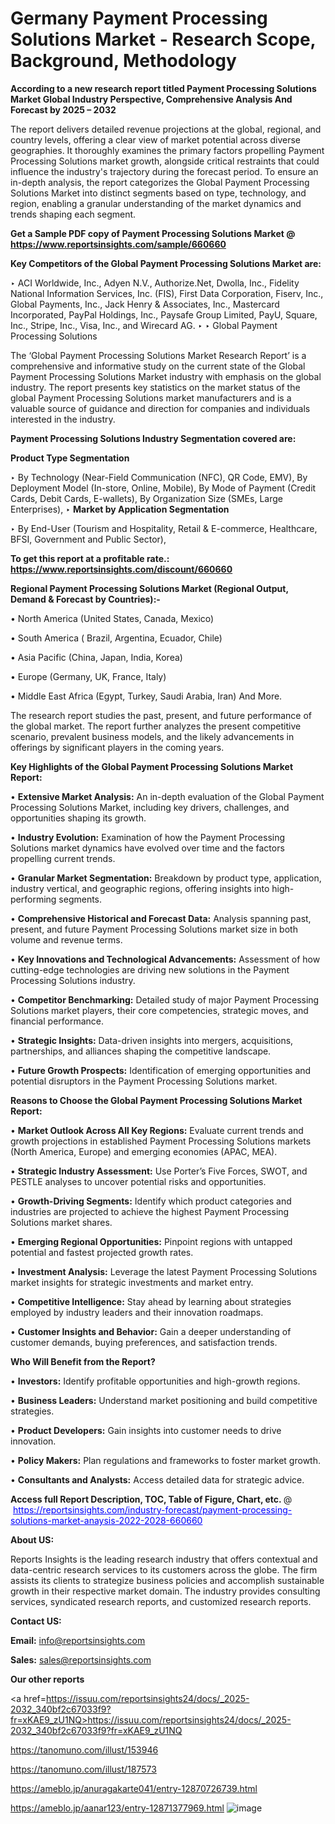 # Germany Payment Processing Solutions Market - Research Scope, Background, Methodology

<strong>According to a new research report titled Payment Processing Solutions Market Global Industry Perspective, Comprehensive Analysis And Forecast by 2025 – 2032</strong>

The report delivers detailed revenue projections at the global, regional, and country levels, offering a clear view of market potential across diverse geographies. It thoroughly examines the primary factors propelling Payment Processing Solutions market growth, alongside critical restraints that could influence the industry's trajectory during the forecast period. To ensure an in-depth analysis, the report categorizes the Global Payment Processing Solutions Market into distinct segments based on type, technology, and region, enabling a granular understanding of the market dynamics and trends shaping each segment.

<strong>Get a Sample PDF copy of Payment Processing Solutions Market </strong><strong>@<a href=https://www.reportsinsights.com/sample/660660 style=color:#0000ff;> https://www.reportsinsights.com/sample/660660</a></strong></font>

<strong>Key Competitors of the Global Payment Processing Solutions Market are:</strong>

‣ ACI Worldwide, Inc., Adyen N.V., Authorize.Net, Dwolla, Inc., Fidelity National Information Services, Inc. (FIS), First Data Corporation, Fiserv, Inc., Global Payments, Inc., Jack Henry &amp; Associates, Inc., Mastercard Incorporated, PayPal Holdings, Inc., Paysafe Group Limited, PayU, Square, Inc., Stripe, Inc., Visa, Inc., and Wirecard AG.
‣ 
‣ Global Payment Processing Solutions

The ‘Global Payment Processing Solutions Market Research Report’ is a comprehensive and informative study on the current state of the Global Payment Processing Solutions Market industry with emphasis on the global industry. The report presents key statistics on the market status of the global Payment Processing Solutions market manufacturers and is a valuable source of guidance and direction for companies and individuals interested in the industry.

<strong>Payment Processing Solutions Industry Segmentation covered are:</strong>

<strong>Product Type Segmentation</strong>

‣ By Technology (Near-Field Communication (NFC), QR Code, EMV), By Deployment Model (In-store, Online, Mobile), By Mode of Payment (Credit Cards, Debit Cards, E-wallets), By Organization Size (SMEs, Large Enterprises),
‣ 
<strong>Market by Application Segmentation</strong>

‣ By End-User (Tourism and Hospitality, Retail & E-commerce, Healthcare, BFSI, Government and Public Sector),

<strong>To get this report at a profitable rate.: <a href=https://www.reportsinsights.com/discount/660660 style=color:#0000ff;>https://www.reportsinsights.com/discount/660660</a></strong></font>

<strong>Regional Payment Processing Solutions Market (Regional Output, Demand &amp; Forecast by Countries):-</strong>

• North America (United States, Canada, Mexico)

• South America ( Brazil, Argentina, Ecuador, Chile)

• Asia Pacific (China, Japan, India, Korea)

• Europe (Germany, UK, France, Italy)

• Middle East Africa (Egypt, Turkey, Saudi Arabia, Iran) And More.

The research report studies the past, present, and future performance of the global market. The report further analyzes the present competitive scenario, prevalent business models, and the likely advancements in offerings by significant players in the coming years.

<strong>Key Highlights of the Global Payment Processing Solutions Market Report:</strong>

• <strong>Extensive Market Analysis:</strong> An in-depth evaluation of the Global Payment Processing Solutions Market, including key drivers, challenges, and opportunities shaping its growth.

• <strong>Industry Evolution:</strong> Examination of how the Payment Processing Solutions market dynamics have evolved over time and the factors propelling current trends.

• <strong>Granular Market Segmentation:</strong> Breakdown by product type, application, industry vertical, and geographic regions, offering insights into high-performing segments.

• <strong>Comprehensive Historical and Forecast Data:</strong> Analysis spanning past, present, and future Payment Processing Solutions market size in both volume and revenue terms.

• <strong>Key Innovations and Technological Advancements:</strong> Assessment of how cutting-edge technologies are driving new solutions in the Payment Processing Solutions industry.

• <strong>Competitor Benchmarking:</strong> Detailed study of major Payment Processing Solutions market players, their core competencies, strategic moves, and financial performance.

• <strong>Strategic Insights:</strong> Data-driven insights into mergers, acquisitions, partnerships, and alliances shaping the competitive landscape.

• <strong>Future Growth Prospects:</strong> Identification of emerging opportunities and potential disruptors in the Payment Processing Solutions market.

<strong>Reasons to Choose the Global Payment Processing Solutions Market Report:</strong>

• <strong>Market Outlook Across All Key Regions:</strong> Evaluate current trends and growth projections in established Payment Processing Solutions markets (North America, Europe) and emerging economies (APAC, MEA).

• <strong>Strategic Industry Assessment:</strong> Use Porter’s Five Forces, SWOT, and PESTLE analyses to uncover potential risks and opportunities.

• <strong>Growth-Driving Segments:</strong> Identify which product categories and industries are projected to achieve the highest Payment Processing Solutions market shares.

• <strong>Emerging Regional Opportunities:</strong> Pinpoint regions with untapped potential and fastest projected growth rates.

• <strong>Investment Analysis:</strong> Leverage the latest Payment Processing Solutions market insights for strategic investments and market entry.

• <strong>Competitive Intelligence:</strong> Stay ahead by learning about strategies employed by industry leaders and their innovation roadmaps.

• <strong>Customer Insights and Behavior:</strong> Gain a deeper understanding of customer demands, buying preferences, and satisfaction trends.

<strong>Who Will Benefit from the Report?</strong>

• <strong>Investors:</strong> Identify profitable opportunities and high-growth regions.

• <strong>Business Leaders:</strong> Understand market positioning and build competitive strategies.

• <strong>Product Developers:</strong> Gain insights into customer needs to drive innovation.

• <strong>Policy Makers:</strong> Plan regulations and frameworks to foster market growth.

• <strong>Consultants and Analysts:</strong> Access detailed data for strategic advice.
</ul>
<strong>Access full Report Description, TOC, Table of Figure, Chart, etc. </strong>@  <a href=https://reportsinsights.com/industry-forecast/payment-processing-solutions-market-anaysis-2022-2028-660660 style=color:#0000ff;>https://reportsinsights.com/industry-forecast/payment-processing-solutions-market-anaysis-2022-2028-660660</a></font>

<strong><strong>About US</strong>:</strong>

Reports Insights is the leading research industry that offers contextual and data-centric research services to its customers across the globe. The firm assists its clients to strategize business policies and accomplish sustainable growth in their respective market domain. The industry provides consulting services, syndicated research reports, and customized research reports.

<strong>Contact US:</strong>

<p class=""""><b>Email:</b> <a href=mailto:info@reportsinsights.com>info@reportsinsights.com</a></p>
<p class=""""><b>Sales:</b> <a href=mailto:sales@reportsinsights.com>sales@reportsinsights.com</a></p>

<strong>Our other reports</strong>

<a href=https://issuu.com/reportsinsights24/docs/_2025-2032_340bf2c67033f9?fr=xKAE9_zU1NQ>https://issuu.com/reportsinsights24/docs/_2025-2032_340bf2c67033f9?fr=xKAE9_zU1NQ</a>

<a href=https://tanomuno.com/illust/153946>https://tanomuno.com/illust/153946</a>

<a href=https://tanomuno.com/illust/187573>https://tanomuno.com/illust/187573</a>

<a href=https://ameblo.jp/anuragakarte041/entry-12870726739.html>https://ameblo.jp/anuragakarte041/entry-12870726739.html</a>

<a href=https://ameblo.jp/aanar123/entry-12871377969.html>https://ameblo.jp/aanar123/entry-12871377969.html</a>
![image](https://github.com/user-attachments/assets/6dc4d2cf-d4df-4a80-89b1-c5ec1a642e14)
